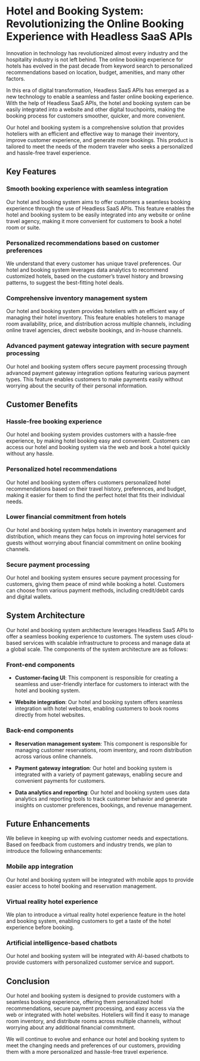# Hotel and Booking System: Revolutionizing the Online Booking Experience with Headless SaaS APIs

Innovation in technology has revolutionized almost every industry and the hospitality industry is not left behind. The online booking experience for hotels has evolved in the past decade from keyword search to personalized recommendations based on location, budget, amenities, and many other factors.

In this era of digital transformation, Headless SaaS APIs has emerged as a new technology to enable a seamless and faster online booking experience. With the help of Headless SaaS APIs, the hotel and booking system can be easily integrated into a website and other digital touchpoints, making the booking process for customers smoother, quicker, and more convenient.

Our hotel and booking system is a comprehensive solution that provides hoteliers with an efficient and effective way to manage their inventory, improve customer experience, and generate more bookings. This product is tailored to meet the needs of the modern traveler who seeks a personalized and hassle-free travel experience.

## Key Features

### Smooth booking experience with seamless integration

Our hotel and booking system aims to offer customers a seamless booking experience through the use of Headless SaaS APIs. This feature enables the hotel and booking system to be easily integrated into any website or online travel agency, making it more convenient for customers to book a hotel room or suite.

### Personalized recommendations based on customer preferences

We understand that every customer has unique travel preferences. Our hotel and booking system leverages data analytics to recommend customized hotels, based on the customer’s travel history and browsing patterns, to suggest the best-fitting hotel deals.

### Comprehensive inventory management system

Our hotel and booking system provides hoteliers with an efficient way of managing their hotel inventory. This feature enables hoteliers to manage room availability, price, and distribution across multiple channels, including online travel agencies, direct website bookings, and in-house channels.

### Advanced payment gateway integration with secure payment processing

Our hotel and booking system offers secure payment processing through advanced payment gateway integration options featuring various payment types. This feature enables customers to make payments easily without worrying about the security of their personal information.

## Customer Benefits

### Hassle-free booking experience

Our hotel and booking system provides customers with a hassle-free experience, by making hotel booking easy and convenient. Customers can access our hotel and booking system via the web and book a hotel quickly without any hassle.

### Personalized hotel recommendations

Our hotel and booking system offers customers personalized hotel recommendations based on their travel history, preferences, and budget, making it easier for them to find the perfect hotel that fits their individual needs.

### Lower financial commitment from hotels

Our hotel and booking system helps hotels in inventory management and distribution, which means they can focus on improving hotel services for guests without worrying about financial commitment on online booking channels.

### Secure payment processing

Our hotel and booking system ensures secure payment processing for customers, giving them peace of mind while booking a hotel. Customers can choose from various payment methods, including credit/debit cards and digital wallets.

## System Architecture

Our hotel and booking system architecture leverages Headless SaaS APIs to offer a seamless booking experience to customers. The system uses cloud-based services with scalable infrastructure to process and manage data at a global scale. The components of the system architecture are as follows:

### Front-end components

- **Customer-facing UI**: This component is responsible for creating a seamless and user-friendly interface for customers to interact with the hotel and booking system.

- **Website integration**: Our hotel and booking system offers seamless integration with hotel websites, enabling customers to book rooms directly from hotel websites.

### Back-end components

- **Reservation management system**: This component is responsible for managing customer reservations, room inventory, and room distribution across various online channels.

- **Payment gateway integration**: Our hotel and booking system is integrated with a variety of payment gateways, enabling secure and convenient payments for customers.

- **Data analytics and reporting**: Our hotel and booking system uses data analytics and reporting tools to track customer behavior and generate insights on customer preferences, bookings, and revenue management.

## Future Enhancements

We believe in keeping up with evolving customer needs and expectations. Based on feedback from customers and industry trends, we plan to introduce the following enhancements:

### Mobile app integration

Our hotel and booking system will be integrated with mobile apps to provide easier access to hotel booking and reservation management.

### Virtual reality hotel experience

We plan to introduce a virtual reality hotel experience feature in the hotel and booking system, enabling customers to get a taste of the hotel experience before booking.

### Artificial intelligence-based chatbots

Our hotel and booking system will be integrated with AI-based chatbots to provide customers with personalized customer service and support.

## Conclusion

Our hotel and booking system is designed to provide customers with a seamless booking experience, offering them personalized hotel recommendations, secure payment processing, and easy access via the web or integrated with hotel websites. Hoteliers will find it easy to manage room inventory, and distribute rooms across multiple channels, without worrying about any additional financial commitment. 

We will continue to evolve and enhance our hotel and booking system to meet the changing needs and preferences of our customers, providing them with a more personalized and hassle-free travel experience.